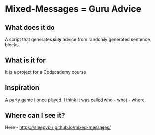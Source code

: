 # Mixed-Messages = Guru Advice
## What does it do
A script that generates __silly__ advice from randomly generated sentence blocks.

## What is it for
It is a project for a Codecademy course

## Inspiration
A party game I once played. I think it was called who - what - where.

## Where can I see it?
Here - https://sleepypix.github.io/mixed-messages/
